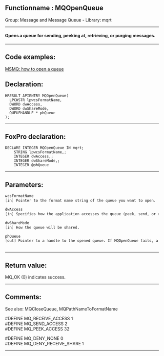 <link rel="stylesheet" type="text/css" href="../../css/win32api.css">  
<link rel="stylesheet" href="https://cdnjs.cloudflare.com/ajax/libs/font-awesome/4.7.0/css/font-awesome.min.css">

## Functionname : MQOpenQueue
Group: Message and Message Queue - Library: mqrt    
***  


#### Opens a queue for sending, peeking at, retrieving, or purging messages. 
***  


## Code examples:
[MSMQ: how to open a queue](../../samples/sample_603.md)  

## Declaration:
```foxpro  
HRESULT APIENTRY MQOpenQueue(
  LPCWSTR lpwcsFormatName,
  DWORD dwAccess,
  DWORD dwShareMode,
  QUEUEHANDLE * phQueue
);  
```  
***  


## FoxPro declaration:
```foxpro  
DECLARE INTEGER MQOpenQueue IN mqrt;
	STRING lpwcsFormatName,;
	INTEGER dwAccess,;
	INTEGER dwShareMode,;
	INTEGER @phQueue  
```  
***  


## Parameters:
```txt  
wcsFormatName
[in] Pointer to the format name string of the queue you want to open.

dwAccess
[in] Specifies how the application accesses the queue (peek, send, or receive).

dwShareMode
[in] How the queue will be shared.

phQueue
[out] Pointer to a handle to the opened queue. If MQOpenQueue fails, a NULL pointer is returned.
  
```  
***  


## Return value:
MQ_OK (0) indicates success.  
***  


## Comments:
See also: MQCloseQueue, MQPathNameToFormatName   
  
#DEFINE MQ_RECEIVE_ACCESS 1  
#DEFINE MQ_SEND_ACCESS 2  
#DEFINE MQ_PEEK_ACCESS 32  
  
#DEFINE MQ_DENY_NONE 0  
#DEFINE MQ_DENY_RECEIVE_SHARE 1  
  
***  

